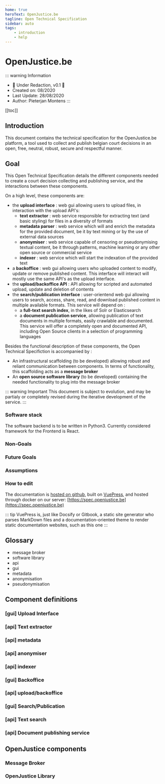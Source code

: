 ```yaml
---
home: true
heroText: OpenJustice.be
tagline: Open Technical Specification
sidebar: auto
tags:
    - introduction
    - help
---
```


# OpenJustice.be
::: warning Information
- :construction: Under Redaction, v0.1 :construction:
- Created on: 08/2020
- Last Update: 28/08/2020
- Author: Pieterjan Montens
:::

[[toc]]

## Introduction

This document contains the technical specification for the OpenJustice.be platform, a tool used to collect and publish belgian court decisions in an open, free, neutral, robust, secure and respectful manner.

## Goal
This Open Technical Specification details the different components needed to create a court decision collecting and publishing service, and the interactions between these components. 

On a high level, these components are:
- the **upload interface** : web gui allowing users to upload files, in interaction with the upload API's:
    - **text extractor** : web service responsible for extracting text (and basic styling) for files in a diversity of formats
    - **metadata parser** : web service which will and enrich the metadata for the provided document, be it by text mining or by the use of external data sources
    - **anonymiser** : web service capable of censoring or pseudonymising textual content, be it through patterns, machine learning or any other open source or commercial service
    - **indexer** : web service which will start the indexation of the provided text
- a **backoffice** : web gui allowing users who uploaded content to modify, update or remove published content. This interface will interact will mostly use the same API's as the upload interface.
- the **upload/backoffice API** : API allowing for scripted and automated upload, update and deletion of contents 
- the **search/publication interface** : user-orientend web gui allowing users to search, access, share, read, and download published content in multiple available formats. This service will depend on :
    - a **full-text search index**, in the likes of Solr or Elasticsearch
    - a **document publication service**, allowing publication of text documents in multiple formats, easily crawlable and documented. This service will offer a completely open and documented API, including Open Source clients in a selection of programming languages

Besides the functional description of these components, the Open Technical Specifiction is accompanied by :

- An infrastructural scaffolding (to be developed) allowing robust and reliant communication between components. In terms of functionality, this scaffolding acts as a **message broker**
- An **open source software library** (to be developed) containing the needed functionality to plug into the message broker

::: warning Important
This document is subject to evolution, and may be partialy or completely revised during the iterative development of the service.
:::

### Software stack
The software backend is to be written in Python3. Currently considered framework for the Frontend is React.

### Non-Goals

### Future Goals

### Assumptions

### How to edit
The documentation is [hosted on github](https://github.com/openjusticebe/openjustice_ots), built on [VuePress](https://vuepress.vuejs.org/guide/#how-it-works), and hosted through docker on our server: [https://spec.openjustice.be](https://spec.openjustice.be)

::: tip
VuePress is, just like Docsify or Gitbook, a static site generator who parses MarkDown files and a documentation-oriented theme to render static documentation websites, such as this one
:::

## Glossary
- message broker
- software library
- api
- gui
- metadata
- anonymisation
- pseudonymisation

## Component definitions

### [gui] Upload Interface

### [api] Text extractor

### [api] metadata

### [api] anonymiser

### [api] indexer

### [gui] Backoffice

### [api] upload/backoffice

### [gui] Search/Publication

### [api] Text search

### [api] Document publishing service

## OpenJustice components
### Message Broker

### OpenJustice Library




